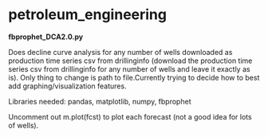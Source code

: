 # petroleum_engineering

<head><b>fbprophet_DCA2.0.py</b></head><br>
<body>
  <p>
  Does decline curve analysis for any number of wells downloaded as production time series csv from drillinginfo (download the production   time series csv from drillinginfo for any number of wells and leave it exactly as is). Only thing to change is path to file.Currently     trying to decide how to best add graphing/visualization features.
   </P>
<p>Libraries needed: pandas, matplotlib, numpy, fbprophet</p>
<p>Uncomment out m.plot(fcst) to plot each forecast (not a good idea for lots of wells).</p>
</body>
